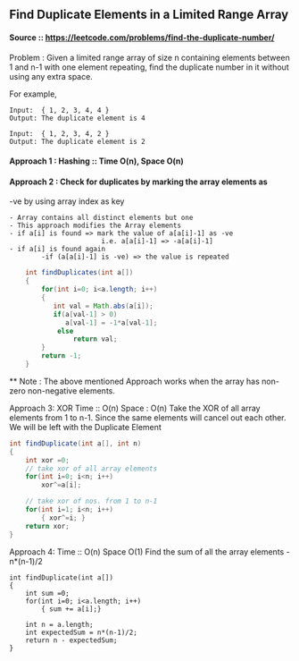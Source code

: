 ## Find Duplicate Elements in a Limited Range Array

#### Source :: https://leetcode.com/problems/find-the-duplicate-number/
Problem : Given a limited range array of size n containing elements between 1 and n-1 with one element repeating, find the duplicate number in it without using any extra space.

For example,
```
Input:  { 1, 2, 3, 4, 4 }
Output: The duplicate element is 4
``` 
```
Input:  { 1, 2, 3, 4, 2 }
Output: The duplicate element is 2
```
#### Approach 1 : Hashing :: Time O(n), Space O(n)

#### Approach 2 : Check for duplicates by marking the array elements as 
-ve by using array index as key

	- Array contains all distinct elements but one
	- This approach modifies the Array elements
	- if a[i] is found => mark the value of a[a[i]-1] as -ve 
	                       i.e. a[a[i]-1] => -a[a[i]-1]
	- if a[i] is found again
			-if (a[a[i]-1] is -ve) => the value is repeated

```java
	int findDuplicates(int a[])
	{
		for(int i=0; i<a.length; i++)
		{
		   int val = Math.abs(a[i]);
		   if(a[val-1] > 0)
		      a[val-1] = -1*a[val-1];
		    else
				return val;
		}
		return -1;
	}
```
** Note : The above mentioned Approach works when the array has non-zero non-negative elements.

Approach 3: XOR   Time :: O(n) Space : O(n)
Take the XOR of all array elements from 1 to n-1. Since the same elements will cancel out
each other. We will be left with the Duplicate Element

```java
int findDuplicate(int a[], int n)
{
	int xor =0;
	// take xor of all array elements
	for(int i=0; i<n; i++)
		xor^=a[i];

	// take xor of nos. from 1 to n-1
	for(int i=1; i<n; i++)
		{ xor^=i; }
	return xor;
}
```
Approach 4: Time :: O(n) Space O(1)
Find    the sum of all the array elements - n*(n-1)/2
```
int findDuplicate(int a[])
{
	int sum =0;
	for(int i=0; i<a.length; i++)
		{ sum += a[i];}

	int n = a.length; 
	int expectedSum = n*(n-1)/2;
	return n - expectedSum;
}
```


